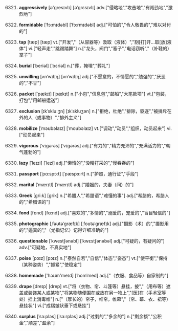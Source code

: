 6321. **aggressively**
[ə'ɡresɪvlɪ]  [əˈɡrɛsɪvlɪ]
adv.["侵略地","攻击地","有闯劲地","激烈地"]  

6322. **formidable**
[ˈfɔ:mɪdəbl]  [ˈfɔ:rmɪdəbl]
adj.["可怕的","令人敬畏的","难以对付的"]  

6323. **tap**
[tæp]  [tæp]
vt.["开发","（从容器等）汲取（液体）","割[打]开…取[放]液体"]  vi.["轻声走","跳踢踏舞"]  n.["龙头，阀门","塞子","电话窃听","（补鞋的）掌子"]  

6324. **burial**
[ˈberiəl]  [ˈbɛriəl]
n.["葬，掩埋","葬礼"]  

6325. **unwilling**
[ʌnˈwɪlɪŋ]  [ʌnˈwɪlɪŋ]
adj.["不愿意的，不情愿的","勉强的","厌恶的","不甘"]  

6326. **packet**
[ˈpækɪt]  [ˈpækɪt]
n.["小包","信息包","邮船","大笔款项"]  vt.["包装，打包","用邮船运送"]  

6327. **exclusion**
[ɪkˈsklu:ʒn]  [ɪkˈskluʒən]
n.["拒绝，杜绝","排除，驱逐","被排斥在外的人（或事物）","排外主义"]  

6328. **mobilize**
[ˈməʊbəlaɪz]  [ˈmoʊbəlaɪz]
vt.["调动","动员","组织，动员起来"]  vi.["动员起来"]  

6329. **vigorous**
[ˈvɪgərəs]  [ˈvɪɡərəs]
adj.["有力的","精力充沛的","充满活力的","朝气蓬勃的"]  

6330. **lazy**
[ˈleɪzi]  [ˈlezi]
adj.["懒惰的","没精打采的","慢吞吞的"]  

6331. **passport**
[ˈpɑ:spɔ:t]  [ˈpæspɔ:rt]
n.["护照，通行证","手段"]  

6332. **marital**
[ˈmærɪtl]  [ˈmærɪtl]
adj.["婚姻的，夫妻（间）的"]  

6333. **Greek**
[gri:k]  [ɡrik]
n.["希腊人","希腊语","难懂的事"]  adj.["希腊的，希腊人的","希腊语的"]  

6334. **fond**
[fɒnd]  [fɑ:nd]
adj.["喜欢的","多情的","溺爱的，宠爱的","盲目轻信的"]  

6335. **photographic**
[ˌfəʊtəˈgræfɪk]  [ˌfoʊtəˈgræfɪk]
adj.["摄影（术）的","摄影用的","逼真的","（尤指记忆）记得详细准确的"]  

6336. **questionable**
[ˈkwestʃənəbl]  [ˈkwɛstʃənəbəl]
adj.["可疑的，有疑问的"]  adv.["可疑地，不真实地"]  

6337. **poise**
[pɔɪz]  [pɔɪz]
n.["泰然自若","自信","体态","姿态"]  vt.["使平衡","保持（某种姿势）","抓紧","使稳定"]  

6338. **homemade**
['həʊm'meɪd]  [ˈhomˈmed]
adj.["（衣服、食品等）自家制的"]  

6339. **drape**
[dreɪp]  [drep]
vt.["将（衣物、帘、斗篷等）悬挂，披","（用布等）遮盖或装饰某人或某物","将某物随便围在或放在另一物上","[医]在（手术室等处）挂上消毒帷"]  n.["（厚长的）帘子，帷帘，帷幕","（帘、幕、衣、裙等）悬挂状"]  vi.["成褶皱状垂下或悬挂"]  

6340. **surplus**
[ˈsɜ:pləs]  [ˈsɜ:rpləs]
adj.["过剩的","多余的"]  n.["剩余额","公积金","顺差","盈余"]  


